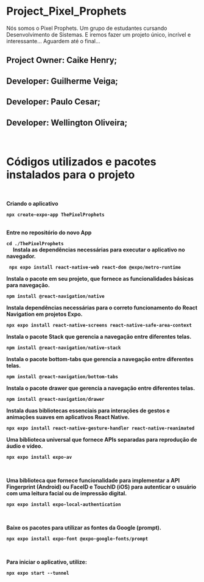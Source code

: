 # Project_Pixel_Prophets

Nós somos o Pixel Prophets. Um grupo de estudantes cursando Desenvolvimento de Sistemas. E iremos fazer um projeto único, incrível e interessante... Aguardem até o final...


Project Owner: Caike Henry;
-
Developer: Guilherme Veiga;
-
Developer: Paulo Cesar;
-
Developer: Wellington Oliveira;
-
<br>
<h1><b>Códigos utilizados e pacotes instalados para o projeto<b></h1>
<br>

<b>Criando o aplicativo</b>

```
npx create-expo-app ThePixelProphets
```
<br>
<b>Entre no repositório do novo App</b>

```cd ./ThePixelProphets```
<br>
   <b>Instala as dependências necessárias para executar o aplicativo no navegador.</b>

``` npx expo install react-native-web react-dom @expo/metro-runtime```
 <br>

 <b>Instala o pacote em seu projeto, que fornece as funcionalidades básicas para navegação.</b>

 ```npm install @react-navigation/native```
 <br>

<b>Instala dependências necessárias para o correto funcionamento do React Navigation em projetos Expo.<b>

```npx expo install react-native-screens react-native-safe-area-context```
<br>

 <b>Instala o pacote Stack que gerencia a navegação entre diferentes telas.<b>

```npm install @react-navigation/native-stack```
<br>

 <b>Instala o pacote bottom-tabs que gerencia a navegação entre diferentes telas.<b>

```npm install @react-navigation/bottom-tabs```
<br>

 <b>Instala o pacote drawer que gerencia a navegação entre diferentes telas.<b>

```npm install @react-navigation/drawer```
<br>

 <b>Instala duas bibliotecas essenciais para interações de gestos e animações suaves em aplicativos React Native.<b>

```npx expo install react-native-gesture-handler react-native-reanimated```
<br>

<b>Uma biblioteca universal que fornece APIs separadas para reprodução de áudio e vídeo.</b>

``` npx expo install expo-av ```

<br>

<b>Uma biblioteca que fornece funcionalidade para implementar a API Fingerprint (Android) ou FaceID
 e TouchID (iOS) para autenticar o usuário com uma leitura facial ou de impressão digital.</b>

``` npx expo install expo-local-authentication ```

<br>

<b>Baixe os pacotes para utilizar as fontes da Google (prompt).</b>

``` npx expo install expo-font @expo-google-fonts/prompt ```

<br>

<b>Para iniciar o aplicativo, utilize:</b>

```npx expo start --tunnel```